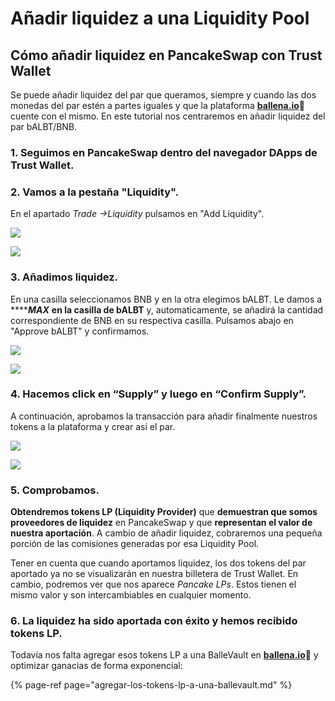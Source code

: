 # Añadir liquidez a una Liquidity Pool

## Cómo añadir liquidez en PancakeSwap con Trust Wallet

Se puede añadir liquidez del par que queramos, siempre y cuando las dos monedas del par estén a partes iguales y que la plataforma [**ballena.io**](https://app.ballena.io/)**🐋** cuente con el mismo. En este tutorial nos centraremos en añadir liquidez del par bALBT/BNB.



### 1. Seguimos en PancakeSwap dentro del navegador DApps de Trust Wallet.



### 2. Vamos a la pestaña "Liquidity".

En el apartado _Trade →Liquidity_  pulsamos en "Add Liquidity".



![](../../../../../../.gitbook/assets/photo6003629256741074154.jpg)

![](../../../../../../.gitbook/assets/photo6003629256741074153.jpg)

### 

### 3. Añadimos liquidez.

En una casilla seleccionamos BNB y en la otra elegimos bALBT. Le damos a ****_**MAX**_  **en la casilla de bALBT** y, automaticamente, se añadirá la cantidad correspondiente de BNB en su respectiva casilla. Pulsamos abajo en "Approve bALBT" y confirmamos.

![](../../../../../../.gitbook/assets/photo6003629256741074152%20%281%29.jpg)

![](../../../../../../.gitbook/assets/photo6003629256741074151.jpg)

### 

### 4. Hacemos click en “Supply” y luego en “Confirm Supply”. 

A continuación, aprobamos la transacción para añadir finalmente nuestros tokens a la plataforma y crear así el par.



![](../../../../../../.gitbook/assets/photo6003629256741074150.jpg)

![](../../../../../../.gitbook/assets/photo6003629256741074188.jpg)

### 5. Comprobamos.

**Obtendremos tokens LP \(Liquidity Provider\)** que **demuestran que somos proveedores de liquidez** en PancakeSwap y que **representan el valor de nuestra aportación**. A cambio de añadir liquidez, cobraremos una pequeña porción de las comisiones generadas por esa Liquidity Pool.

Tener en cuenta que cuando aportamos liquidez, los dos tokens del par aportado ya no se visualizarán en nuestra billetera de Trust Wallet. En cambio, podremos ver que nos aparece _Pancake LPs_. Estos tienen el mismo valor y son intercambiables en cualquier momento.



### 6. La liquidez ha sido aportada con éxito y hemos recibido tokens LP.



Todavía nos falta agregar esos tokens LP a una BalleVault en [**ballena.io**](https://app.ballena.io/)**🐋** y optimizar ganacias de forma exponencial:

{% page-ref page="agregar-los-tokens-lp-a-una-ballevault.md" %}





